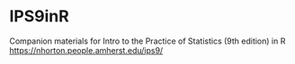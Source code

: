 # IPS9inR
Companion materials for Intro to the Practice of Statistics (9th edition) in R
https://nhorton.people.amherst.edu/ips9/